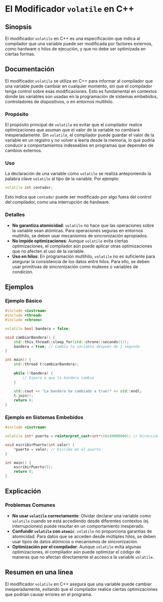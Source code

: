 <!--
Meta Description: # El Modificador `volatile` en C++ ## Sinopsis El modificador `volatile` en C++ es una especificación que indica al compilador que una variable puede ...
Meta Keywords: volatile, que, variable, compilador, una
-->

# El Modificador `volatile` en C++

## Sinopsis
El modificador `volatile` en C++ es una especificación que indica al compilador que una variable puede ser modificada por factores externos, como hardware o hilos de ejecución, y que no debe ser optimizada en ciertas formas.

## Documentación
El modificador `volatile` se utiliza en C++ para informar al compilador que una variable puede cambiar en cualquier momento, sin que el compilador tenga control sobre esas modificaciones. Esto es fundamental en contextos donde las variables son usadas en la programación de sistemas embebidos, controladores de dispositivos, o en entornos multihilo.

### Propósito
El propósito principal de `volatile` es evitar que el compilador realice optimizaciones que asuman que el valor de la variable no cambiará inesperadamente. Sin `volatile`, el compilador puede guardar el valor de la variable en un registro y no volver a leerla desde la memoria, lo que podría conducir a comportamientos indeseables en programas que dependen de cambios externos.

### Uso
La declaración de una variable como `volatile` se realiza anteponiendo la palabra clave `volatile` al tipo de la variable. Por ejemplo:

```cpp
volatile int contador;
```

Esto indica que `contador` puede ser modificado por algo fuera del control del compilador, como una interrupción de hardware.

### Detalles
- **No garantiza atomicidad**: `volatile` no hace que las operaciones sobre la variable sean atómicas. Para operaciones seguras en entornos multihilo, se deben usar mecanismos de sincronización apropiados.
- **No impide optimizaciones**: Aunque `volatile` evita ciertas optimizaciones, el compilador aún puede aplicar otras optimizaciones que no afecten el uso de la variable.
- **Uso en hilos**: En programación multihilo, `volatile` no es suficiente para asegurar la consistencia de los datos entre hilos. Para ello, se deben usar primitivas de sincronización como mutexes o variables de condición.

## Ejemplos
### Ejemplo Básico
```cpp
#include <iostream>
#include <thread>
#include <chrono>

volatile bool bandera = false;

void cambiarBandera() {
    std::this_thread::sleep_for(std::chrono::seconds(1));
    bandera = true; // Cambia la variable después de 1 segundo
}

int main() {
    std::thread t(cambiarBandera);
    
    while (!bandera) {
        // Espera a que la bandera cambie
    }
    
    std::cout << "La bandera ha cambiado a true!" << std::endl;
    t.join();
    return 0;
}
```

### Ejemplo en Sistemas Embebidos
```cpp
#include <iostream>

volatile int* puerto = reinterpret_cast<int*>(0x40000000); // Dirección de un puerto de hardware

void escribirPuerto(int valor) {
    *puerto = valor; // Escribe en el puerto
}

int main() {
    escribirPuerto(5);
    return 0;
}
```

## Explicación
### Problemas Comunes
- **No usar `volatile` correctamente**: Olvidar declarar una variable como `volatile` cuando se está accediendo desde diferentes contextos (ej. interrupciones) puede resultar en un comportamiento inesperado.
- **Confundir `volatile` con `atomic`**: `volatile` no proporciona garantías de atomicidad. Para datos que se acceden desde múltiples hilos, se deben usar tipos de datos atómicos o mecanismos de sincronización.
- **Optimización por el compilador**: Aunque `volatile` evita algunas optimizaciones, el compilador aún puede optimizar el código de maneras que no afectan directamente el acceso a la variable `volatile`.

## Resumen en una línea
El modificador `volatile` en C++ asegura que una variable puede cambiar inesperadamente, evitando que el compilador realice ciertas optimizaciones que podrían causar errores en el programa.